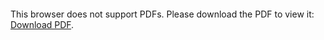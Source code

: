 <object data="christ-in-song/CIS1908pdfs/825.pdf" type="application/pdf" width="100%" height="1024px">
    <embed src="christ-in-song/CIS1908pdfs/825.pdf">
        <p>This browser does not support PDFs. Please download the PDF to view it: <a href="christ-in-song/CIS1908pdfs/825.pdf">Download PDF</a>.</p>
    </embed>
</object>
